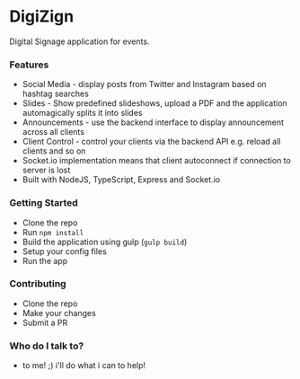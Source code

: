 # DigiZign #

Digital Signage application for events.

### Features ###

* Social Media - display posts from Twitter and Instagram based on hashtag searches
* Slides - Show predefined slideshows, upload a PDF and the application automagically splits it into slides
* Announcements - use the backend interface to display announcement across all clients
* Client Control - control your clients via the backend API e.g. reload all clients and so on
* Socket.io implementation means that client autoconnect if connection to server is lost
* Built with NodeJS, TypeScript, Express and Socket.io

### Getting Started ###

* Clone the repo
* Run `npm install`
* Build the application using gulp (`gulp build`)
* Setup your config files
* Run the app


### Contributing ###

* Clone the repo
* Make your changes
* Submit a PR

### Who do I talk to? ###

* to me! ;) i'll do what i can to help!